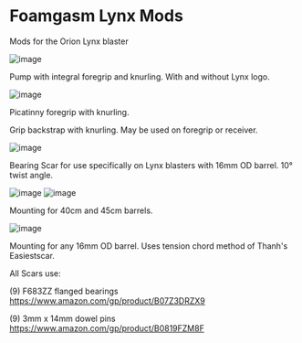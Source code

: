 # Foamgasm Lynx Mods
Mods for the Orion Lynx blaster

![image](https://user-images.githubusercontent.com/33273931/142133628-3b84a365-102c-4ad1-a6dc-da28af6b33f6.png)

  Pump with integral foregrip and knurling.  With and without Lynx logo.
  
![image](https://user-images.githubusercontent.com/33273931/147861594-fec3dc4b-9738-47b4-973f-6dd13fe228a0.png)

  Picatinny foregrip with knurling.

Grip backstrap with knurling.  May be used on foregrip or receiver.

![image](https://user-images.githubusercontent.com/33273931/142133326-425931e9-8a80-49aa-89ba-89475432176d.png)

Bearing Scar for use specifically on Lynx blasters with 16mm OD barrel. 10° twist angle.

![image](https://user-images.githubusercontent.com/33273931/142246619-2608f94c-daed-4449-b745-f4105d3f5a29.png)
![image](https://user-images.githubusercontent.com/33273931/142246660-f25e1bde-2589-4c16-b608-df0a19d79367.png)

Mounting for 40cm and 45cm barrels.

![image](https://user-images.githubusercontent.com/33273931/147861670-67196f27-3960-4983-9a72-dde91e412e7a.png)

Mounting for any 16mm OD barrel.  Uses tension chord method of Thanh's Easiestscar.

All Scars use:

  (9) F683ZZ flanged bearings https://www.amazon.com/gp/product/B07Z3DRZX9
  
  (9) 3mm x 14mm dowel pins https://www.amazon.com/gp/product/B0819FZM8F
